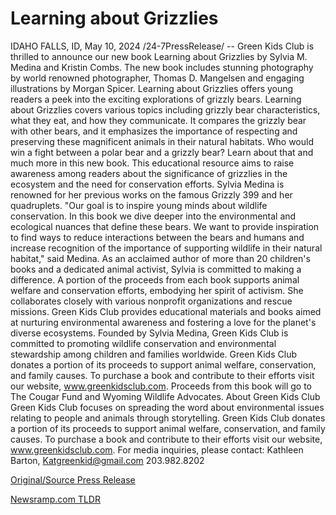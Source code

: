 # Learning about Grizzlies

IDAHO FALLS, ID, May 10, 2024 /24-7PressRelease/ -- Green Kids Club is thrilled to announce our new book Learning about Grizzlies by Sylvia M. Medina and Kristin Combs. The new book includes stunning photography by world renowned photographer, Thomas D. Mangelsen and engaging illustrations by Morgan Spicer. Learning about Grizzlies offers young readers a peek into the exciting explorations of grizzly bears.  Learning about Grizzlies covers various topics including grizzly bear characteristics, what they eat, and how they communicate. It compares the grizzly bear with other bears, and it emphasizes the importance of respecting and preserving these magnificent animals in their natural habitats. Who would win a fight between a polar bear and a grizzly bear? Learn about that and much more in this new book. This educational resource aims to raise awareness among readers about the significance of grizzlies in the ecosystem and the need for conservation efforts.  Sylvia Medina is renowned for her previous works on the famous Grizzly 399 and her quadruplets. "Our goal is to inspire young minds about wildlife conservation. In this book we dive deeper into the environmental and ecological nuances that define these bears. We want to provide inspiration to find ways to reduce interactions between the bears and humans and increase recognition of the importance of supporting wildlife in their natural habitat," said Medina. As an acclaimed author of more than 20 children's books and a dedicated animal activist, Sylvia is committed to making a difference. A portion of the proceeds from each book supports animal welfare and conservation efforts, embodying her spirit of activism. She collaborates closely with various nonprofit organizations and rescue missions.  Green Kids Club provides educational materials and books aimed at nurturing environmental awareness and fostering a love for the planet's diverse ecosystems. Founded by Sylvia Medina, Green Kids Club is committed to promoting wildlife conservation and environmental stewardship among children and families worldwide.  Green Kids Club donates a portion of its proceeds to support animal welfare, conservation, and family causes. To purchase a book and contribute to their efforts visit our website, www.greenkidsclub.com. Proceeds from this book will go to The Cougar Fund and Wyoming Wildlife Advocates.  About Green Kids Club Green Kids Club focuses on spreading the word about environmental issues relating to people and animals through storytelling. Green Kids Club donates a portion of its proceeds to support animal welfare, conservation, and family causes. To purchase a book and contribute to their efforts visit our website, www.greenkidsclub.com.  For media inquiries, please contact: Kathleen Barton, Katgreenkid@gmail.com 203.982.8202 

[Original/Source Press Release](https://www.24-7pressrelease.com/press-release/510784/learning-about-grizzlies) 

[Newsramp.com TLDR](https://newsramp.com/None) 